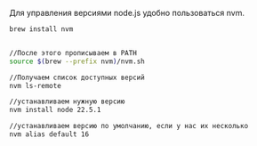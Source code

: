 Для управления версиями node.js удобно пользоваться nvm.

```bash
brew install nvm


//После этого прописываем в PATH
source $(brew --prefix nvm)/nvm.sh

//Получаем список доступных версий
nvm ls-remote

//устанавливаем нужную версию 
nvm install node 22.5.1

//устанавливаем версию по умолчанию, если у нас их несколько
nvm alias default 16
```